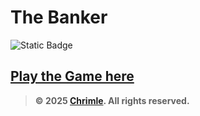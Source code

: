 # The Banker
![Static Badge](https://img.shields.io/badge/Artifact_Size-16.0_KB-%23007BFF?style=for-the-badge)


## [Play the Game here](https://chrimle.github.io/The-Banker/)

> **© 2025 [Chrimle](https://www.chrimle.com/). All rights reserved.**